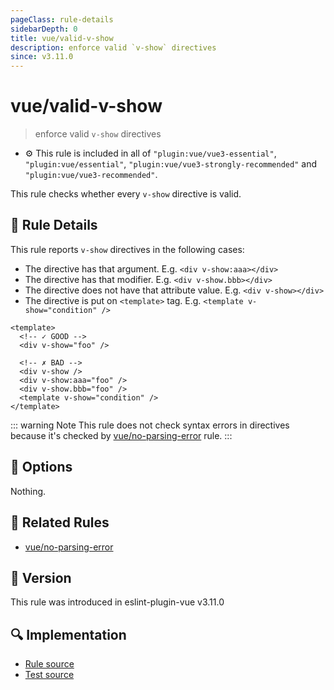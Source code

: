 ```yaml
---
pageClass: rule-details
sidebarDepth: 0
title: vue/valid-v-show
description: enforce valid `v-show` directives
since: v3.11.0
---
```


# vue/valid-v-show

> enforce valid `v-show` directives

- :gear: This rule is included in all of `"plugin:vue/vue3-essential"`, `"plugin:vue/essential"`, `"plugin:vue/vue3-strongly-recommended"` and `"plugin:vue/vue3-recommended"`.

This rule checks whether every `v-show` directive is valid.

## :book: Rule Details

This rule reports `v-show` directives in the following cases:

- The directive has that argument. E.g. `<div v-show:aaa></div>`
- The directive has that modifier. E.g. `<div v-show.bbb></div>`
- The directive does not have that attribute value. E.g. `<div v-show></div>`
- The directive is put on `<template>` tag. E.g. `<template v-show="condition" />`

<eslint-code-block :rules="{'vue/valid-v-show': ['error']}">

```vue
<template>
  <!-- ✓ GOOD -->
  <div v-show="foo" />

  <!-- ✗ BAD -->
  <div v-show />
  <div v-show:aaa="foo" />
  <div v-show.bbb="foo" />
  <template v-show="condition" />
</template>
```

</eslint-code-block>

::: warning Note
This rule does not check syntax errors in directives because it's checked by [vue/no-parsing-error] rule.
:::

## :wrench: Options

Nothing.

## :couple: Related Rules

- [vue/no-parsing-error]

[vue/no-parsing-error]: ./no-parsing-error.md

## :rocket: Version

This rule was introduced in eslint-plugin-vue v3.11.0

## :mag: Implementation

- [Rule source](https://github.com/vuejs/eslint-plugin-vue/blob/master/lib/rules/valid-v-show.js)
- [Test source](https://github.com/vuejs/eslint-plugin-vue/blob/master/tests/lib/rules/valid-v-show.js)

